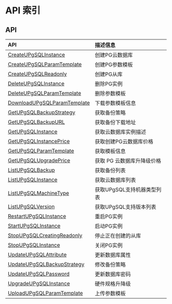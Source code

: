 # API 索引

## API

| API | 描述信息 |
|:---|:---|
|[CreateUPgSQLInstance](api/upgsql-api/create_u_pg_sql_instance)|创建PG云数据库|
|[CreateUPgSQLParamTemplate](api/upgsql-api/create_u_pg_sql_param_template)|创建PG参数模板|
|[CreateUPgSQLReadonly](api/upgsql-api/create_u_pg_sql_readonly)|创建PG从库|
|[DeleteUPgSQLInstance](api/upgsql-api/delete_u_pg_sql_instance)|删除PG实例|
|[DeleteUPgSQLParamTemplate](api/upgsql-api/delete_u_pg_sql_param_template)|删除参数模板|
|[DownloadUPgSQLParamTemplate](api/upgsql-api/download_u_pg_sql_param_template)|下载参数模板信息|
|[GetUPgSQLBackupStrategy](api/upgsql-api/get_u_pg_sql_backup_strategy)|获取备份策略|
|[GetUPgSQLBackupURL](api/upgsql-api/get_u_pg_sql_backup_url)|获取备份下载地址|
|[GetUPgSQLInstance](api/upgsql-api/get_u_pg_sql_instance)|获取云数据库实例描述|
|[GetUPgSQLInstancePrice](api/upgsql-api/get_u_pg_sql_instance_price)|获取创建PG云数据库价格|
|[GetUPgSQLParamTemplate](api/upgsql-api/get_u_pg_sql_param_template)|获取模板信息|
|[GetUPgSQLUpgradePrice](api/upgsql-api/get_u_pg_sql_upgrade_price)| 获取 PG 云数据库升降级价格|
|[ListUPgSQLBackup](api/upgsql-api/list_u_pg_sql_backup)|获取备份列表|
|[ListUPgSQLInstance](api/upgsql-api/list_u_pg_sql_instance)|获取云数据库列表|
|[ListUPgSQLMachineType](api/upgsql-api/list_u_pg_sql_machine_type)|获取UPgSQL支持机器类型列表|
|[ListUPgSQLVersion](api/upgsql-api/list_u_pg_sql_version)|获取UPgSQL支持版本列表|
|[RestartUPgSQLInstance](api/upgsql-api/restart_u_pg_sql_instance)|重启PG实例|
|[StartUPgSQLInstance](api/upgsql-api/start_u_pg_sql_instance)|启动PG实例|
|[StopUPgSQLCreatingReadonly](api/upgsql-api/stop_u_pg_sql_creating_readonly)|停止正在创建的从库|
|[StopUPgSQLInstance](api/upgsql-api/stop_u_pg_sql_instance)|关闭PG实例|
|[UpdateUPgSQLAttribute](api/upgsql-api/update_u_pg_sql_attribute)|更新数据库属性|
|[UpdateUPgSQLBackupStrategy](api/upgsql-api/update_u_pg_sql_backup_strategy)|修改备份策略|
|[UpdateUPgSQLPassword](api/upgsql-api/update_u_pg_sql_password)|更新数据库密码|
|[UpgradeUPgSQLInstance](api/upgsql-api/upgrade_u_pg_sql_instance)|硬件规格升降级|
|[UploadUPgSQLParamTemplate](api/upgsql-api/upload_u_pg_sql_param_template)|上传参数模板|
